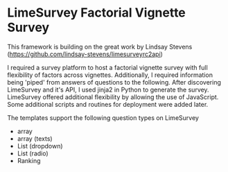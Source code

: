 # LimeSurvey Factorial Vignette Survey
This framework is building on the great work by Lindsay Stevens (https://github.com/lindsay-stevens/limesurveyrc2api)

I required a survey platform to host a factorial vignette survey with full flexibility of factors across vignettes. Additionally, I required information being 'piped' from answers of questions to the following. After discovering LimeSurvey and it's API, I used jinja2 in Python to generate the survey. LimeSurvey offered additional flexibility by allowing the use of JavaScript. Some additional scripts and routines for deployment were added later.

The templates support the following question types on LimeSurvey
- array
- array (texts)
- List (dropdown) 
- List (radio) 
- Ranking 
